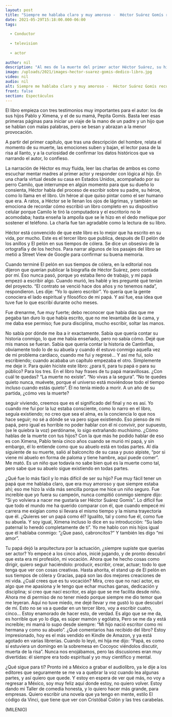 ```yaml
---
layout: post
title: "Siempre me hablaba claro y muy amoroso -  Héctor Suárez Gomís recuerda a su padre en libro"
date: 2021-05-29T15:18:00.000-06:00
tags:
  
  - Conductor
  
  - television
  
  - actor
  
author: nil
description: "Al mes de la muerte del primer actor Héctor Suárez, su hijo se clavó por ocho meses a escribir sobre su padre y la relación que tenían; a un año de su partida, el libro está listo. "
image: /uploads/2021/images-hector-suarez-gomis-dedico-libro.jpg
video: nil
audio: nil
alt: Siempre me hablaba claro y muy amoroso -  Héctor Suárez Gomís recuerda a su padre en libro
front: false
section: Espectáculos
---
```


El libro empieza con tres testimonios muy importantes para el autor: los de sus hijos Pablo y Ximena, y el de su mamá, Pepita Gomís. Basta leer esas primeras páginas para iniciar un viaje de la mano de un padre y un hijo que se hablan con malas palabras, pero se besan y abrazan a la menor provocación. 

A partir del primer capítulo, que tras una descripción del hombre, relata el momento de su muerte, las emociones suben y bajan, el lector pasa de la risa al llanto, y a la curiosidad de confirmar los datos históricos que va narrando el autor, lo confieso. 

La narración de Héctor es muy fluida, leer las charlas de ambos es como escuchar mentar madres al primer actor y responder con lógica al hijo. En una charla virtual desde su casa en Estados Unidos, acompañado por su perro Camilo, que interrumpe en algún momento para que su dueño lo consienta, Héctor habla del proceso de escribir sobre su padre, su héroe, como lo llama en el libro. Un héroe al que quiso pintar como el ser humano que era. A ratos, a Héctor se le llenan los ojos de lágrimas, y también se emociona de recordar cómo escribió un libro completo en su dispositivo celular porque Camilo le tiró la computadora y el escritorio no le acomodaba; hasta enseña la ampolla que se le hizo en el dedo meñique por sostener el teléfono. La charla fue tan agradable como la lectura de su libro. 

Héctor está convencido de que este libro es lo mejor que ha escrito en su vida, por mucho. Este es el tercer libro que publica, después de El pelón de los anillos y El pelón en sus tiempos de cólera. Se dice un obsesivo de la ortografía y de los hechos. Para narrar algunos de los pasajes del libro se metió a Street View de Google para confirmar su buena memoria.

Cuando terminé El pelón en sus tiempos de cólera, en la editorial nos dijeron que querían publicar la biografía de Héctor Suárez, pero contada por mí. Eso nunca pasó, porque yo estaba lleno de trabajo, y mi papá empezó a escribir algo. Cuando murió, les hablé y les pregunté qué tenían del proyecto. “El contrato se venció hace dos años y no tenemos nada”, respondieron. Les dije: “Yo lo quiero escribir”. 
Yo quería que la gente conociera el lado espiritual y filosófico de mi papá. Y así fue, esa idea que tuve fue lo que escribí durante ocho meses. 

Fue drenarme, fue muy fuerte; debo reconocer que había días que me pegaba tan duro lo que había escrito, que no me levantaba de la cama, y me daba ese permiso; fue pura disciplina, mucho escribir, soltar las manos. 

No sabía por dónde me iba a ir exactamente. Sabía que quería contar su historia conmigo, lo que me había enseñado, pero no sabía cómo. Dejé que mis manos se fueran. Sabía que quería contar la historia de Cantinflas, obviamente todo lo de su abuela y cuando él estuvo conmigo aquella vez de mi problema cardiaco, cuando me fui y regresé… Y así me fui, solo escribiendo; cuando acababa un capítulo empezaba el otro. Simplemente me deje ir. 
Para quién hiciste este libro: ¿para ti, para tu papá o para su público? Para los tres. En el libro hay frases de tu papá maravillosas. ¿Con cuál te quedas? “La muerte no existe”. “No vivas a la segura”. “No te quedes quieto nunca, muévete, porque el universo está moviéndose todo el tiempo incluso cuando estás quieto”. Él no tenía miedo a morir. A un año de su partida, ¿cómo ves la muerte? 

seguir viviendo, creemos que es el significado del final y no es así. Yo cuando me fui por la luz estaba consciente, como lo narro en el libro, seguía existiendo; no creo que sea el alma, es la conciencia lo que nos hace seguir; no sé a dónde se va pero sigue existiendo. Eso pienso de mi papá, pero igual es horrible no poder hablar con él ni convivir, por supuesto, (se le quiebra la voz) perdóname, lo sigo extrañando muchísimo. ¿Cómo hablas de la muerte con tus hijos? Con la que más he podido hablar de eso es con Ximena, Pablo tenía cinco años cuando se murió mi papá, y sin embargo, él lo entiende como que su abuelo está en todas partes. Al día siguiente de su muerte, salió al balconcito de su casa y puso alpiste, “por si viene mi abuelo en forma de paloma y tiene hambre, aquí puede comer”. Me mató. Es un niño que todavía no sabe bien qué es la muerte como tal, pero sabe que su abuelo sigue existiendo en todas partes. 

¿Qué fue lo más fácil y lo más difícil de ser su hijo? Fue muy fácil tener un papá que me hablaba claro, que era muy amoroso y que siempre estaba ahí; eso me hizo la vida más sencilla porque me hice un niño seguro. Fue increíble que yo fuera su campeón, nunca compitió conmigo siempre dijo: “Si yo volviera a nacer me gustaría ser Héctor Suárez Gomís”. Lo difícil fue que todo el mundo me ha querido comparar con él, que cuando empecé mi carrera me exigían como si llevara el mismo tiempo y la misma trayectoria que él. ¿Quieres ser un papá como él? Igualito, tal y como fue él, como fue su abuela. Y soy igual, Ximena incluso lo dice en su introducción: “Su lado paternal lo heredó completamente de ti”. Yo me hablo con mis hijos igual que él hablaba conmigo: “¿Que pasó, cabroncitos?” Y también les digo “mi amor”. 

Tu papá dejó la arquitectura por la actuación, ¿siempre supiste que querías ser actor? Yo empecé a los cinco años, inicié jugando, y de pronto descubrí que esta era mi profesión, mi vocación. Ahora que he hecho cosas como dirigir, quiero seguir haciéndolo: producir, escribir, crear, actuar; todo lo que tenga que ver con cosas creativas. Hasta ahorita, el stand up de El pelón en sus tiempos de cólera y Gracias, papá son las dos mejores creaciones de mi vida. ¿Cuál crees que es tu vocación? Mira, creo que no nací actor, es algo que me apasiona y le tengo que echar muchas ganas, dedicación y disciplina; sí creo que nací escritor, es algo que se me facilita desde niño. Ahora me di permiso de no tener miedo porque siempre me dio temor que me leyeran. Aquí no tuve miedo, me dejé llevar y me gustó lo que descubrí de mí. Esto no se va a quedar en un tercer libro, voy a escribir cuatro, cinco… Estoy enamorado de hacer esto, de verdad. Es algo que se me da, es horrible que yo lo diga, es súper mamón y ególatra, 
Pero se me da y está increíble; mi mamá lo supo desde siempre: “Mi hijo nació escritor como mi hermana y como su abuelo”. ¿Qué comentarios has recibido del libro? Estoy impresionado, hoy es el más vendido en Kindle de Amazon, y ya está agotado en varias librerías. Cuando lo leyó, mi hija me dijo: “Papá, es como si estuviera un domingo en la sobremesa en Cocoyoc viéndolos discutir, muerta de la risa”. Nunca nos enojábamos, pero las discusiones eran muy divertidas: él siempre era todo espiritual y yo muy científico y mental.

¿Qué sigue para ti? Pronto iré a México a grabar el audiolibro, ya le dije a los editores que seguramente se me va a quebrar la voz cuando lea algunas partes, y así quiero que quede. Y estoy en espera de ver qué más, no voy a regresar a México, soy muy feliz aquí donde estoy, no quiero volver. Estoy dando mi Taller de comedia honesta, y lo quiero hacer más grande, para empresas. Quiero escribir una novela que ya tengo en mente, estilo El código da Vinci, que tiene que ver con Cristóbal Colón y las tres carabelas. 


(MILENIO)